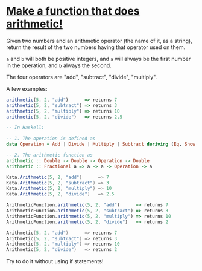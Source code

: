 # [Make a function that does arithmetic!](https://www.codewars.com/kata/583f158ea20cfcbeb400000a)
Given two numbers and an arithmetic operator (the name of it, as a string), return the result of the two numbers having that operator used on them. 


```a``` and ```b``` will both be positive integers, and ```a``` will always be the first number in the operation, and ```b``` always the second.

The four operators are "add", "subtract", "divide", "multiply". 


A few examples: 


```javascript
arithmetic(5, 2, "add")      => returns 7
arithmetic(5, 2, "subtract") => returns 3
arithmetic(5, 2, "multiply") => returns 10
arithmetic(5, 2, "divide")   => returns 2.5
```
```haskell
-- In Haskell:

-- 1. The operation is defined as
data Operation = Add | Divide | Multiply | Subtract deriving (Eq, Show, Enum, Bounded)

-- 2. The arithmetic function as 
arithmetic :: Double -> Double -> Operation -> Double
arithmetic :: Fractional a => a -> a -> Operation -> a
```
```csharp
Kata.Arithmetic(5, 2, "add")      => 7
Kata.Arithmetic(5, 2, "subtract") => 3
Kata.Arithmetic(5, 2, "multiply") => 10
Kata.Arithmetic(5, 2, "divide")   => 2.5
```
``` javascript
ArithmeticFunction.arithmetic(5, 2, "add")      => returns 7
ArithmeticFunction.arithmetic(5, 2, "subtract") => returns 3
ArithmeticFunction.arithmetic(5, 2, "multiply") => returns 10
ArithmeticFunction.arithmetic(5, 2, "divide")   => returns 2
```

```go
Arithmetic(5, 2, "add")      => returns 7
Arithmetic(5, 2, "subtract") => returns 3
Arithmetic(5, 2, "multiply") => returns 10
Arithmetic(5, 2, "divide")   => returns 2
```

Try to do it without using if statements!
